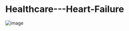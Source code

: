 # Healthcare---Heart-Failure
![image](https://github.com/user-attachments/assets/950f3a27-eb90-4e81-aaf1-d5def07b7411)
